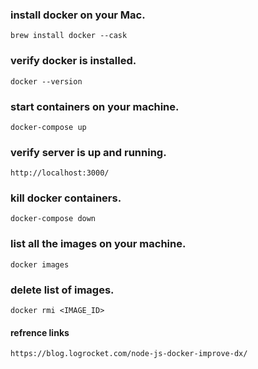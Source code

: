 ### install docker on your Mac.
    brew install docker --cask
    
### verify docker is installed.
    docker --version
    

### start containers on your machine.
    docker-compose up
    

### verify server is up and running.
    http://localhost:3000/
    

### kill docker containers.
    docker-compose down
    

### list all the images on your machine.
    docker images
    
### delete list of images.
    docker rmi <IMAGE_ID>

#### refrence links
    https://blog.logrocket.com/node-js-docker-improve-dx/
